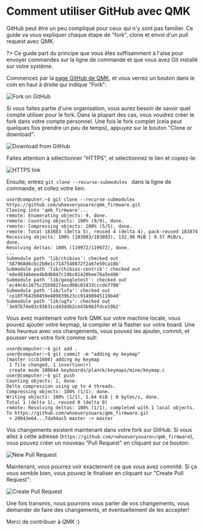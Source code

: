 # Comment utiliser GitHub avec QMK

GitHub peut être un peu compliqué pour ceux qui n'y sont pas familier. Ce guide va vous expliquer chaque étape de "fork", clone et envoi d'un pull request avec QMK.

?> Ce guide part du principe que vous êtes suffisamment à l'aise pour envoyer commandes sur la ligne de commande et que vous avez Git installé sur votre système.

Commencez par la [page GitHub de QMK](https://github.com/qmk/qmk_firmware), et vous verrez un bouton dans le coin en haut à droite qui indique "Fork":

![Fork on GitHub](http://i.imgur.com/8Toomz4.jpg)

Si vous faites partie d'une organisation, vous aurez besoin de savoir quel compte utiliser pour le fork. Dans la plupart des cas, vous voudrez créer le fork dans votre compte personnel. Une fois le fork complet (cela peut quelques fois prendre un peu de temps), appuyez sur le bouton "Clone or download":

![Download from GitHub](http://i.imgur.com/N1NYcSz.jpg)

Faites attention à sélectionner "HTTPS", et sélectionnez le lien et copiez-le:

![HTTPS link](http://i.imgur.com/eGO0ohO.jpg)

Ensuite, entrez `git clone --recurse-submodules ` dans la ligne de commande, et collez votre lien:

```
user@computer:~$ git clone --recurse-submodules https://github.com/whoeveryouare/qmk_firmware.git
Cloning into 'qmk_firmware'...
remote: Enumerating objects: 9, done.
remote: Counting objects: 100% (9/9), done.
remote: Compressing objects: 100% (5/5), done.
remote: Total 183883 (delta 5), reused 4 (delta 4), pack-reused 183874
Receiving objects: 100% (183883/183883), 132.90 MiB | 9.57 MiB/s, done.
Resolving deltas: 100% (119972/119972), done.
...
Submodule path 'lib/chibios': checked out '587968d6cbc2b0e1c7147540872f2a67e59ca18b'
Submodule path 'lib/chibios-contrib': checked out 'ede48346eee4b8d6847c19bc01420bee76a5e486'
Submodule path 'lib/googletest': checked out 'ec44c6c1675c25b9827aacd08c02433cccde7780'
Submodule path 'lib/lufa': checked out 'ce10f7642b0459e409839b23cc91498945119b4d'
Submodule path 'lib/ugfx': checked out '3e97b74e03c93631cdd3ddb2ce43b963fdce19b2'
```

Vous avez maintenant votre fork QMK sur votre machine locale, vous pouvez ajouter votre keymap, la compiler et la flasher sur votre board. Une fois heureux avec vos changements, vous pouvez les ajouter, commit, et pousser vers votre fork comme suit:

```
user@computer:~$ git add .
user@computer:~$ git commit -m "adding my keymap"
[master cccb1608] adding my keymap
 1 file changed, 1 insertion(+)
 create mode 100644 keyboards/planck/keymaps/mine/keymap.c
user@computer:~$ git push
Counting objects: 1, done.
Delta compression using up to 4 threads.
Compressing objects: 100% (1/1), done.
Writing objects: 100% (1/1), 1.64 KiB | 0 bytes/s, done.
Total 1 (delta 1), reused 0 (delta 0)
remote: Resolving deltas: 100% (1/1), completed with 1 local objects.
To https://github.com/whoeveryouare/qmk_firmware.git
 + 20043e64...7da94ac5 master -> master
```

Vos changements existent maintenant dans votre fork sur GitHub. Si vous allez à cette adresse (`https://github.com/<whoeveryouare>/qmk_firmware`), vous pouvez créer un nouveau "Pull Request" en cliquant sur ce bouton:

![New Pull Request](http://i.imgur.com/DxMHpJ8.jpg)

Maintenant, vous pourrez voir exactement ce que vous avez commité. Si ça vous semble bien, vous pouvez le finaliser en cliquant sur "Create Pull Request":

![Create Pull Request](http://i.imgur.com/Ojydlaj.jpg)

Une fois transmis, nous pourrons vous parler de vos changements, vous demander de faire des changements, et éventuellement de les accepter!

Merci de contribuer à QMK :)
